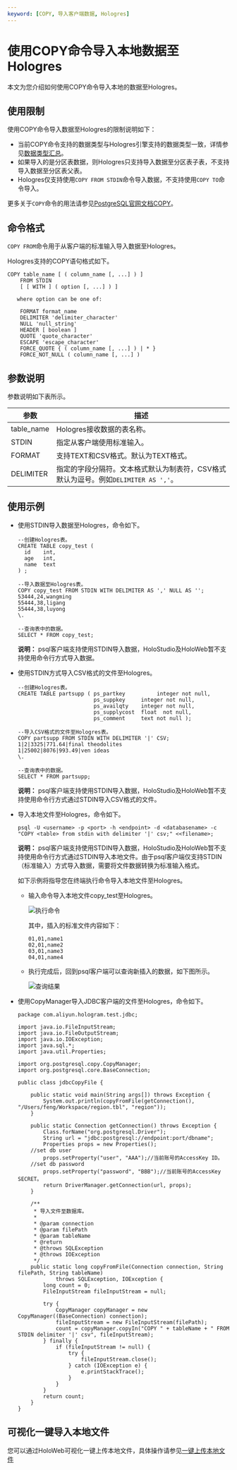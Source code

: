 ```yaml
---
keyword: [COPY, 导入客户端数据, Hologres]
---
```


# 使用COPY命令导入本地数据至Hologres

本文为您介绍如何使用COPY命令导入本地的数据至Hologres。

## 使用限制

使用COPY命令导入数据至Hologres的限制说明如下：

-   当前COPY命令支持的数据类型与Hologres引擎支持的数据类型一致，详情参见[数据类型汇总](/intl.zh-CN/SQL参考/数据类型/数据类型汇总.md)。
-   如果导入的是分区表数据，则Hologres只支持导入数据至分区表子表，不支持导入数据至分区表父表。
-   Hologres仅支持使用`COPY FROM STDIN`命令导入数据，不支持使用`COPY TO`命令导入。

更多关于`COPY`命令的用法请参见[PostgreSQL官网文档COPY](https://www.postgresql.org/docs/9.2/sql-copy.html)。

## 命令格式

`COPY FROM`命令用于从客户端的标准输入导入数据至Hologres。

Hologres支持的COPY语句格式如下。

```
COPY table_name [ ( column_name [, ...] ) ]
    FROM STDIN
    [ [ WITH ] ( option [, ...] ) ]

   where option can be one of:

    FORMAT format_name
    DELIMITER 'delimiter_character'
    NULL 'null_string'
    HEADER [ boolean ]
    QUOTE 'quote_character'
    ESCAPE 'escape_character'
    FORCE_QUOTE { ( column_name [, ...] ) | * }
    FORCE_NOT_NULL ( column_name [, ...] )
```

## 参数说明

参数说明如下表所示。

|参数|描述|
|--|--|
|table\_name|Hologres接收数据的表名称。|
|STDIN|指定从客户端使用标准输入。|
|FORMAT|支持TEXT和CSV格式。默认为TEXT格式。 |
|DELIMITER|指定的字段分隔符。文本格式默认为制表符，CSV格式默认为逗号。例如`DELIMITER AS ','`。 |

## 使用示例

-   使用STDIN导入数据至Hologres，命令如下。

    ```
    --创建Hologres表。
    CREATE TABLE copy_test (
      id    int,
      age   int,
      name  text
    ) ;
    
    --导入数据至Hologres表。
    COPY copy_test FROM STDIN WITH DELIMITER AS ',' NULL AS '';
    53444,24,wangming
    55444,38,ligang
    55444,38,luyong
    \.
    
    --查询表中的数据。
    SELECT * FROM copy_test;
    ```

    **说明：** psql客户端支持使用STDIN导入数据，HoloStudio及HoloWeb暂不支持使用命令行方式导入数据。

-   使用STDIN方式导入CSV格式的文件至Hologres。

    ```
    --创建Hologres表。
    CREATE TABLE partsupp ( ps_partkey          integer not null,
                            ps_suppkey     integer not null,
                            ps_availqty    integer not null,     
                            ps_supplycost  float  not null,
                            ps_comment     text not null );
    
    --导入CSV格式的文件至Hologres表。
    COPY partsupp FROM STDIN WITH DELIMITER '|' CSV;  
    1|2|3325|771.64|final theodolites 
    1|25002|8076|993.49|ven ideas
    \.
    
    --查询表中的数据。
    SELECT * FROM partsupp;
    ```

    **说明：** psql客户端支持使用STDIN导入数据，HoloStudio及HoloWeb暂不支持使用命令行方式通过STDIN导入CSV格式的文件。

-   导入本地文件至Hologres，命令如下。

    ```
    psql -U <username> -p <port> -h <endpoint> -d <databasename> -c "COPY <table> from stdin with delimiter '|' csv;" <<filename>;
    ```

    **说明：** psql客户端支持使用STDIN导入数据，HoloStudio及HoloWeb暂不支持使用命令行方式通过STDIN导入本地文件。由于psql客户端仅支持STDIN（标准输入）方式导入数据，需要将文件数据转换为标准输入格式。

    如下示例将指导您在终端执行命令导入本地文件至Hologres。

    -   输入命令导入本地文件copy\_test至Hologres。

        ![执行命令](https://static-aliyun-doc.oss-accelerate.aliyuncs.com/assets/img/zh-CN/0202658161/p264751.png)

        其中，插入的标准文件内容如下：

        ```
        01,01,name1
        02,01,name2
        03,01,name3
        04,01,name4
        ```

    -   执行完成后，回到psql客户端可以查询新插入的数据，如下图所示。

        ![查询结果](https://static-aliyun-doc.oss-accelerate.aliyuncs.com/assets/img/zh-CN/0202658161/p264730.png)

-   使用CopyManager导入JDBC客户端的文件至Hologres，命令如下。

    ```
    package com.aliyun.hologram.test.jdbc;
    
    import java.io.FileInputStream;
    import java.io.FileOutputStream;
    import java.io.IOException;
    import java.sql.*;
    import java.util.Properties;
    
    import org.postgresql.copy.CopyManager;
    import org.postgresql.core.BaseConnection;
    
    public class jdbcCopyFile {
    
        public static void main(String args[]) throws Exception {
            System.out.println(copyFromFile(getConnection(), "/Users/feng/Workspace/region.tbl", "region"));
        }
    
        public static Connection getConnection() throws Exception {
            Class.forName("org.postgresql.Driver");
            String url = "jdbc:postgresql://endpoint:port/dbname";
            Properties props = new Properties();
        //set db user
            props.setProperty("user", "AAA");//当前账号的AccessKey ID。
        //set db password
            props.setProperty("password", "BBB");//当前账号的AccessKey SECRET。
            return DriverManager.getConnection(url, props);
        }
    
        /**
         * 导入文件至数据库。
         * 
         * @param connection
         * @param filePath
         * @param tableName
         * @return
         * @throws SQLException
         * @throws IOException
         */
        public static long copyFromFile(Connection connection, String filePath, String tableName)
                throws SQLException, IOException {
            long count = 0;
            FileInputStream fileInputStream = null;
    
            try {
                CopyManager copyManager = new CopyManager((BaseConnection) connection);
                fileInputStream = new FileInputStream(filePath);
                count = copyManager.copyIn("COPY " + tableName + " FROM STDIN delimiter '|' csv", fileInputStream);
            } finally {
                if (fileInputStream != null) {
                    try {
                        fileInputStream.close();
                    } catch (IOException e) {
                        e.printStackTrace();
                    }
                }
            }
            return count;
        }
    }
    ```


## 可视化一键导入本地文件

您可以通过HoloWeb可视化一键上传本地文件，具体操作请参见[一键上传本地文件](/intl.zh-CN/连接开发工具/HoloWeb/系统管理/数据同步/一键上传本地文件.md)

